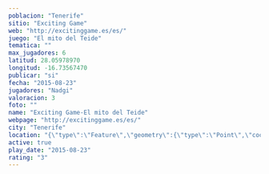 ```yaml
---
poblacion: "Tenerife"
sitio: "Exciting Game"
web: "http://excitinggame.es/es/"
juego: "El mito del Teide"
tematica: ""
max_jugadores: 6
latitud: 28.05978970
longitud: -16.73567470
publicar: "si"
fecha: "2015-08-23"
jugadores: "Nadgi"
valoracion: 3
foto: ""
name: "Exciting Game-El mito del Teide"
webpage: "http://excitinggame.es/es/"
city: "Tenerife"
location: "{\"type\":\"Feature\",\"geometry\":{\"type\":\"Point\",\"coordinates\":[-16.7356747,28.0597897]}}"
active: true
play_date: "2015-08-23"
rating: "3"
---
```

